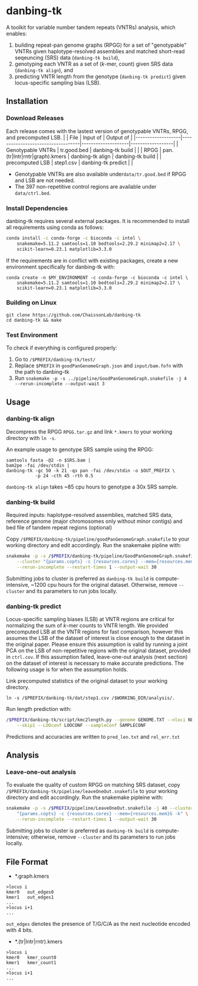# danbing-tk
A toolkit for variable number tandem repeats (VNTRs) analysis, which enables:
1. building repeat-pan genome graphs (RPGG) for a set of "genotypable" VNTRs given haplotype-resolved assemblies and matched short-read seqeuncing (SRS) data (`danbing-tk build`),
2. genotyping each VNTR as a set of (*k*-mer, count) given SRS data (`danbing-tk align`), and
3. predicting VNTR length from the genotype (`danbing-tk predict`) given locus-specific sampling bias (LSB).


## Installation

### Download Releases
Each release comes with the lastest version of genotypable VNTRs, RPGG, and precomputed LSB.
|                   | File                              | Input of           | Output of        |
|-------------------|-----------------------------------|--------------------|------------------|
| Genotypable VNTRs | tr.good.bed                       | danbing-tk build   |                  |
| RPGG              | pan.(tr\|lntr\|rntr\|graph).kmers | danbing-tk align   | danbing-tk build |
| precomputed LSB   | step1.csv                         | danbing-tk predict |                  |
- Genotypable VNTRs are also available under`data/tr.good.bed` if RPGG and LSB are not needed.
- The 397 non-repetitive control regions are available under `data/ctrl.bed`.

### Install Dependencies
danbing-tk requires several external packages. It is recommended to install all requirements using conda as follows:

```bash
conda install -c conda-forge -c bioconda -c intel \
    snakemake=5.11.2 samtools=1.10 bedtools=2.29.2 minimap2=2.17 \
    scikit-learn=0.23.1 matplotlib=3.3.0
```

If the requirements are in conflict with existing packages, create a new environment specifically for danbing-tk with:
```
conda create -n $MY_ENVIRONMENT -c conda-forge -c bioconda -c intel \
    snakemake=5.11.2 samtools=1.10 bedtools=2.29.2 minimap2=2.17 \
    scikit-learn=0.23.1 matplotlib=3.3.0
```

### Building on Linux
```shell
git clone https://github.com/ChaissonLab/danbing-tk
cd danbing-tk && make
```

### Test Environment
To check if everything is configured properly:
1. Go to `/$PREFIX/danbing-tk/test/`
2. Replace `$PREFIX` in `goodPanGenomeGraph.json` and `input/bam.fofn` with the path to danbing-tk
3. Run `snakemake -p -s ../pipeline/GoodPanGenomeGraph.snakefile -j 4 --rerun-incomplete --output-wait 3`

## Usage

### danbing-tk align
Decompress the RPGG `RPGG.tar.gz` and link `*.kmers` to your working directory with `ln -s`.

An example usage to genotype SRS sample using the RPGG:

```shell
samtools fasta -@2 -n $SRS.bam |
bam2pe -fai /dev/stdin |
danbing-tk -gc 50 -k 21 -qs pan -fai /dev/stdin -o $OUT_PREFIX \
           -p 24 -cth 45 -rth 0.5
```

`danbing-tk align` takes ~85 cpu hours to genotype a 30x SRS sample.

### danbing-tk build
Required inputs: haplotype-resolved assemblies, matched SRS data, reference genome (major chromosomes only without minor contigs) and bed file of tandem repeat regions (optional)

Copy `/$PREFIX/danbing-tk/pipeline/goodPanGenomeGraph.snakefile` to your working directory and edit accordingly. Run the snakemake pipline with:

```bash
snakemake -p -s /$PREFIX/danbing-tk/pipeline/GoodPanGenomeGraph.snakefile -j 40\
    --cluster "{params.copts} -c {resources.cores} --mem={resources.mem}G -k" \
    --rerun-incomplete --restart-times 1 --output-wait 30
```

Submitting jobs to cluster is preferred as `danbing-tk build` is compute-intensive, ~1200 cpu hours for the original dataset. Otherwise, remove `--cluster` and its parameters to run jobs locally.

### danbing-tk predict
Locus-specific sampling biases (LSB) at VNTR regions are critical for normalizing the sum of *k*-mer counts to VNTR length. We provided precomputed LSB at the VNTR regions for fast comparison, however this assumes the LSB of the dataset of interest is close enough to the dataset in the original paper. Please ensure this assumption is valid by running a joint PCA on the LSB of non-repetitive regions with the original dataset, provided in `ctrl.cov`. If this assumption failed, leave-one-out analysis (next section) on the dataset of interest is necessary to make accurate predictions. The following usage is for when the assumption holds.

Link precomputed statistics of the original dataset to your working directory.

`ln -s /$PREFIX/danbing-tk/dat/step1.csv /$WORKING_DIR/analysis/.`

Run length prediction with:

```bash
/$PREFIX/danbing-tk/script/kmc2length.py --genome GENOME.TXT --nloci NLOCI \
    --skip1 --LOOconf LOOCONF --sampleConf SAMPLECONF
```

Predictions and accuracies are written to `pred_len.txt` and `rel_err.txt`

## Analysis

### Leave-one-out analysis
To evaluate the quality of custom RPGG on matching SRS dataset, copy `/$PREFIX/danbing-tk/pipeline/leaveOneOut.snakefile` to your working directory and edit accordingly.
Run the snakemake pipleine with:

```bash
snakemake -p -s /$PREFIX/pipeline/LeaveOneOut.snakefile -j 40 --cluster \
    "{params.copts} -c {resources.cores} --mem={resources.mem}G -k" \
    --rerun-incomplete --restart-times 1 --output-wait 30
```

Submitting jobs to cluster is preferred as `danbing-tk build` is compute-intensive; otherwise, remove `--cluster` and its parameters to run jobs locally.


## File Format
- \*.graph.kmers
```
>locus i
kmer0	out_edges0
kmer1	out_edges1
...
>locus i+1
...
```
`out_edges` denotes the presence of T/G/C/A as the next nucleotide encoded with 4 bits.

- \*.(tr|lntr|rntr).kmers
```
>locus i
kmer0	kmer_count0
kmer1	kmer_count1
...
>locus i+1
...
```
